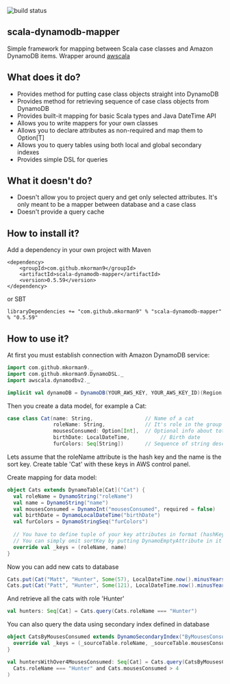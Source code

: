 ![build status](https://travis-ci.org/mkorman9/scala-dynamodb-mapper.svg?branch=master)

## scala-dynamodb-mapper
Simple framework for mapping between Scala case classes and Amazon DynamoDB items. Wrapper around [awscala](https://github.com/seratch/AWScala)

## What does it do?
* Provides method for putting case class objects straight into DynamoDB
* Provides method for retrieving sequence of case class objects from DynamoDB
* Provides built-it mapping for basic Scala types and Java DateTime API
* Allows you to write mappers for your own classes
* Allows you to declare attributes as non-required and map them to Option[T]
* Allows you to query tables using both local and global secondary indexes
* Provides simple DSL for queries

## What it doesn't do?
* Doesn't allow you to project query and get only selected attributes. It's only meant to be a mapper between database and a case class
* Doesn't provide a query cache

## How to install it?

Add a dependency in your own project with Maven

```
<dependency>
    <groupId>com.github.mkorman9</groupId>
    <artifactId>scala-dynamodb-mapper</artifactId>
    <version>0.5.59</version>
</dependency>
```

or SBT

```
libraryDependencies += "com.github.mkorman9" % "scala-dynamodb-mapper" % "0.5.59"
```

## How to use it?

At first you must establish connection with Amazon DynamoDB service:

```scala
import com.github.mkorman9._
import com.github.mkorman9.DynamoDSL._
import awscala.dynamodbv2._

implicit val dynamoDB = DynamoDB(YOUR_AWS_KEY, YOUR_AWS_KEY_ID)(Region.getRegion(Regions.EU_CENTRAL_1))
```

Then you create a data model, for example a Cat:

```scala
case class Cat(name: String,                 // Name of a cat
               roleName: String,             // It's role in the group
               mousesConsumed: Option[Int],  // Optional info about total number of mouses consumed
               birthDate: LocalDateTime,          // Birth date
               furColors: Seq[String])       // Sequence of string describing colors of cat's fur
```

Lets assume that the roleName attribute is the hash key and the name is the sort key. Create table 'Cat' with these keys in AWS control panel.   

Create mapping for data model:

```scala
object Cats extends DynamoTable[Cat]("Cat") {
  val roleName = DynamoString("roleName")
  val name = DynamoString("name")
  val mousesConsumed = DynamoInt("mousesConsumed", required = false)
  val birthDate = DynamoLocalDateTime("birthDate")
  val furColors = DynamoStringSeq("furColors")
  
  // You have to define tuple of your key attributes in format (hashKey, sortKey)
  // You can simply omit sortKey by putting DynamoEmptyAttribute in it's place if your table doesn't contain one
  override val _keys = (roleName, name)
}
```

Now you can add new cats to database

```scala
Cats.put(Cat("Matt", "Hunter", Some(57), LocalDateTime.now().minusYears(4), List("black", "white")))
Cats.put(Cat("Patt", "Hunter", Some(121), LocalDateTime.now().minusYears(7), List("brown", "white")))
```

And retrieve all the cats with role 'Hunter'

```scala
val hunters: Seq[Cat] = Cats.query(Cats.roleName === "Hunter")
```

You can also query the data using secondary index defined in database

```scala
object CatsByMousesConsumed extends DynamoSecondaryIndex("ByMousesConsumed", DynamoLocalSecondaryIndex, Cats) {
  override val _keys = (_sourceTable.roleName, _sourceTable.mousesConsumed)
}

val huntersWithOver4MousesConsumed: Seq[Cat] = Cats.query(CatsByMousesConsumed,
  Cats.roleName === "Hunter" and Cats.mousesConsumed > 4
)
```

